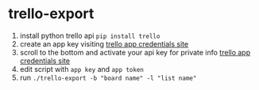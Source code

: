# trello-export

1. install python trello api `pip install trello`
1. create an app key visiting [trello app credentials site](https://trello.com/app-key)
1. scroll to the bottom and activate your api key for private info [trello app credentials site](https://trello.com/app-key)
1. edit script with `app key` and `app token`
1. run `./trello-export -b "board name" -l "list name"`
